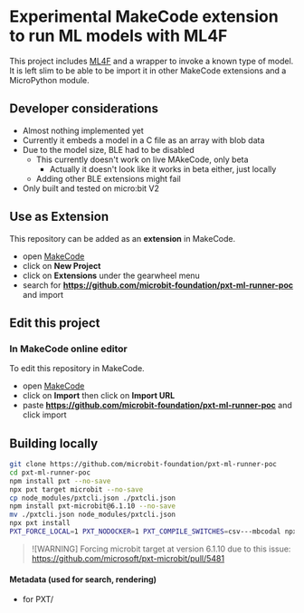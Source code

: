 # Experimental MakeCode extension to run ML models with ML4F

This project includes [ML4F](https://github.com/microsoft/ml4f) and a wrapper
to invoke a known type of model. It is left slim to be able to be import it
in other MakeCode extensions and a MicroPython module.

## Developer considerations

- Almost nothing implemented yet
- Currently it embeds a model in a C file as an array with blob data
- Due to the model size, BLE had to be disabled
    - This currently doesn't work on live MAkeCode, only beta
        - Actually it doesn't look like it works in beta either, just locally
    - Adding other BLE extensions might fail
- Only built and tested on micro:bit V2

## Use as Extension

This repository can be added as an **extension** in MakeCode.

* open [MakeCode](https://makecode.microbit.org)
* click on **New Project**
* click on **Extensions** under the gearwheel menu
* search for **https://github.com/microbit-foundation/pxt-ml-runner-poc** and import

## Edit this project

### In MakeCode online editor

To edit this repository in MakeCode.

* open [MakeCode](https://makecode.microbit.org)
* click on **Import** then click on **Import URL**
* paste **https://github.com/microbit-foundation/pxt-ml-runner-poc** and click import


## Building locally

```bash
git clone https://github.com/microbit-foundation/pxt-ml-runner-poc
cd pxt-ml-runner-poc
npm install pxt --no-save
npx pxt target microbit --no-save
cp node_modules/pxtcli.json ./pxtcli.json
npm install pxt-microbit@6.1.10 --no-save
mv ./pxtcli.json node_modules/pxtcli.json
npx pxt install
PXT_FORCE_LOCAL=1 PXT_NODOCKER=1 PXT_COMPILE_SWITCHES=csv---mbcodal npx pxt
```

> ![WARNING]
> Forcing microbit target at version 6.1.10 due to this issue:
> https://github.com/microsoft/pxt-microbit/pull/5481


#### Metadata (used for search, rendering)

* for PXT/
<script src="https://makecode.com/gh-pages-embed.js"></script><script>makeCodeRender("{{ site.makecode.home_url }}", "{{ site.github.owner_name }}/{{ site.github.repository_name }}");</script>
